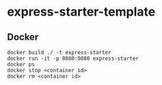 # express-starter-template
 
## Docker
```
docker build ./ -t express-starter
docker run -it -p 8080:8080 express-starter
docker ps
docker stop <container id>
docker rm <container id>
```
